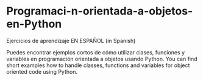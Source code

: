 # Programaci-n-orientada-a-objetos-en-Python
Ejercicios de aprendizaje EN ESPAÑOL (in Spanish)

Puedes encontrar ejemplos cortos de cómo utilizar clases, funciones y variables en programación orientada a objetos usando Python.
You can find short examples how to handle classes, functions and variables for object oriented code using Python. 
